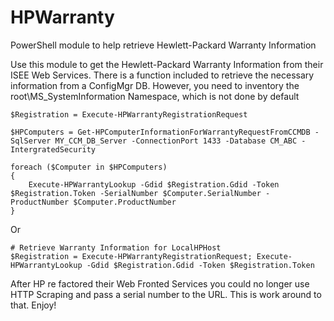 HPWarranty
==========

PowerShell module to help retrieve Hewlett-Packard Warranty Information

Use this module to get the Hewlett-Packard Warranty Information from their ISEE Web Services.  There is a function included to retrieve the necessary information from a ConfigMgr DB.  However, you need to inventory the root\MS_SystemInformation Namespace, which is not done by default

	$Registration = Execute-HPWarrantyRegistrationRequest
	
	$HPComputers = Get-HPComputerInformationForWarrantyRequestFromCCMDB -SqlServer MY_CCM_DB_Server -ConnectionPort 1433 -Database CM_ABC -IntergratedSecurity
	
	foreach ($Computer in $HPComputers)
	{
		Execute-HPWarrantyLookup -Gdid $Registration.Gdid -Token $Registration.Token -SerialNumber $Computer.SerialNumber -ProductNumber $Computer.ProductNumber
	}
	
Or

	# Retrieve Warranty Information for LocalHPHost
	$Registration = Execute-HPWarrantyRegistrationRequest; Execute-HPWarrantyLookup -Gdid $Registration.Gdid -Token $Registration.Token
	
After HP re factored their Web Fronted Services you could no longer use HTTP Scraping and pass a serial number to the URL.  This is work around to that.  Enjoy!